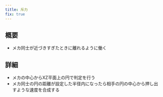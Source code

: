 ```yaml
---
title: 斥力
fix: true
---
```


## 概要
* メカ同士が近づきすぎたときに離れるように働く

## 詳細
* メカの中心からXZ平面上の円で判定を行う
* メカ同士の円の距離が設定した半径内になったら相手の円の中心から押し出すような速度を合成する